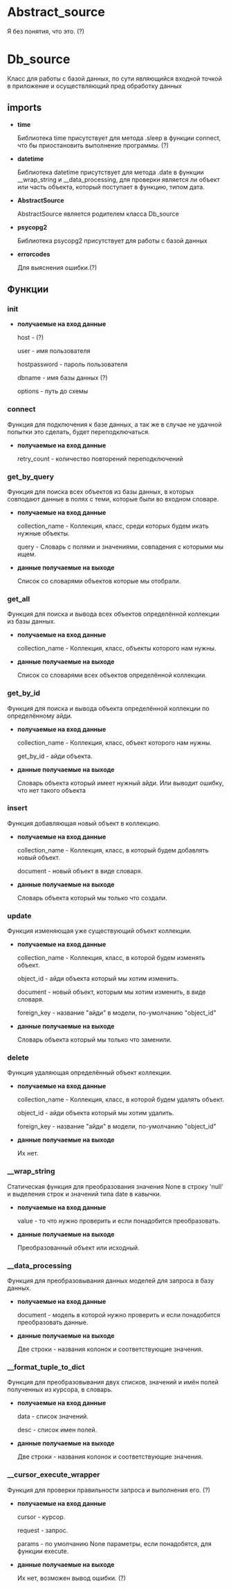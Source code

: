 Abstract_source
===============

<p>Я без понятия, что это. (?)</p>

Db_source
==========

<p>Класс для работы с базой данных, по сути являющийся
входной точкой в приложение и осуществляющий пред обработку
данных</p>

imports
-------

* **time**
  <p>Библиотека time присутствует для метода .sleep в функции connect, что бы 
  приостановить выполнение программы. (?)</p>
* **datetime**
  <p>Библиотека datetime присутствует для метода .date в функции __wrap_string и __data_processing,
  для проверки является ли объект или часть объекта,
  который поступает в функцию, типом дата.</p>
* **AbstractSource**
    <p>AbstractSource является родителем класса Db_source</p>
* **psycopg2**
  <p>Библиотека psycopg2 присутствует для работы с базой данных</p>
* **errorcodes**
  <p>Для выяснения ошибки.(?)</p>

Функции
--------

### __init__ ###

* **получаемые на вход данные** 
  <p>host - (?)</p>
  <p>user - имя пользователя</p>
  <p>hostpassword - пароль пользователя</p>
  <p>dbname - имя базы данных (?)</p>
  <p>options - путь до схемы</p>

### connect ###

<p>Функция для подключения к базе данных, 
а так же в случае не удачной попытки это сделать, будет переподключаться.</p>

* **получаемые на вход данные** 
  <p>retry_count - количество повторений переподключений</p>

### get_by_query ###

<p>Функция для поиска всех объектов из базы данных, в которых совподают данные в полях с теми, 
которые были во входном словаре.</p>

* **получаемые на вход данные** 
  <p>collection_name - Коллекция, класс, среди которых будем икать нужные объекты.</p>
  <p>query - Словарь с полями и значениями, совпадения с которыми мы ищем.</p>
* **данные получаемые на выходе**
  <p>Список со словарями объектов которые мы отобрали.</p>

### get_all ###

<p>Функция для поиска и вывода всех объектов определённой коллекции из базы данных.</p>

* **получаемые на вход данные** 
  <p>collection_name - Коллекция, класс, объекты которого нам нужны.</p>
* **данные получаемые на выходе** 
  <p>Список со словарями всех объектов определённой коллекции.</p>

### get_by_id ###

<p>Функция для поиска и вывода объекта определённой коллекции по определённому айди.</p>

* **получаемые на вход данные** 
  <p>collection_name - Коллекция, класс, объект которого нам нужны.</p>
  <p>get_by_id - айди объекта.</p>
* **данные получаемые на выходе** 
  <p>Словарь объекта который имеет нужный айди. Или выводит ошибку, что нет такого объекта</p>

### insert ###

<p>Функция добавляющая новый объект в коллекцию.</p>

* **получаемые на вход данные** 
  <p>collection_name - Коллекция, класс, в который будем добавлять новый объект.</p>
  <p>document - новый объект в виде словаря.</p>
* **данные получаемые на выходе** 
  <p>Словарь объекта который мы только что создали.</p>

### update ###

<p>Функция изменяющая уже существующий объект коллекции.</p>

* **получаемые на вход данные** 
  <p>collection_name - Коллекция, класс, в которой будем изменять объект.</p>
  <p>object_id - айди объекта который мы хотим изменить.</p>
  <p>document - новый объект, которым мы хотим изменить, в виде словаря.</p>
  <p>foreign_key - название "айди" в модели, по-умолчанию "object_id"</p>
* **данные получаемые на выходе** 
  <p>Словарь объекта который мы только что заменили.</p>

### delete ###

<p>Функция удаляющая определённый объект коллекции.</p>

* **получаемые на вход данные** 
  <p>collection_name - Коллекция, класс, в которой будем удалять объект.</p>
  <p>object_id - айди объекта который мы хотим удалить.</p>
  <p>foreign_key - название "айди" в модели, по-умолчанию "object_id"</p>
* **данные получаемые на выходе** 
  <p>Их нет.</p>

### __wrap_string ###

<p>Статическая функция для преобразования значения None в строку 'null' и 
выделения строк и значений типа date в кавычки.</p>

* **получаемые на вход данные** 
  <p>value - то что нужно проверить и если понадобится преобразовать.</p>
* **данные получаемые на выходе** 
  <p>Преобразованный объект или исходный.</p>

### __data_processing ###

<p>Функция для преобразовывания данных моделей для запроса в базу данных.</p>

* **получаемые на вход данные** 
  <p>document - модель в которой нужно проверить и если понадобится преобразовать данные.</p>
* **данные получаемые на выходе** 
  <p>Две строки - названия колонок и соответствующие значения.</p>

### __format_tuple_to_dict ###

<p>Функция для преобразовывания двух списков,
значений и имён полей полученных из курсора, в словарь.</p>

* **получаемые на вход данные** 
  <p>data - список значений.</p>
  <p>desc - список имен полей.</p>
* **данные получаемые на выходе** 
  <p>Две строки - названия колонок и соответствующие значения.</p>

### __cursor_execute_wrapper ###

<p>Функция для проверки правильности запроса и выполнения его. (?)</p>

* **получаемые на вход данные** 
  <p>cursor - курсор.</p>
  <p>request - запрос.</p>
  <p>params - по умолчанию None параметры, если понадобятся, для функции execute.</p>
* **данные получаемые на выходе** 
  <p>Их нет, возможен вывод ошибки. (?)</p>



